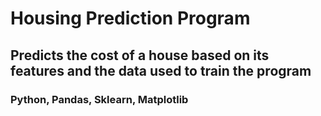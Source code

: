 # Housing Prediction Program
## Predicts the cost of a house based on its features and the data used to train the program
### Python, Pandas, Sklearn, Matplotlib
